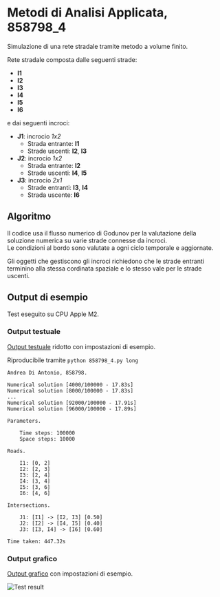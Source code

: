 # Metodi di Analisi Applicata, 858798_4

Simulazione di una rete stradale tramite metodo a volume finito.

Rete stradale composta dalle seguenti strade:

- **I1**
- **I2**
- **I3**
- **I4**
- **I5**
- **I6**

e dai seguenti incroci:

- **J1**: incrocio *1x2*
	- Strada entrante: **I1**
	- Strade uscenti: **I2**, **I3**
- **J2**: incrocio *1x2*
	- Strada entrante: **I2**
	- Strade uscenti: **I4**, **I5**
- **J3**: incrocio *2x1*
	- Strade entranti: **I3**, **I4**
	- Strada uscente: **I6**

## Algoritmo

Il codice usa il flusso numerico di Godunov per la valutazione della soluzione numerica su varie strade connesse da incroci.  
Le condizioni al bordo sono valutate a ogni ciclo temporale e aggiornate.

Gli oggetti che gestiscono gli incroci richiedono che le strade entranti terminino alla stessa cordinata spaziale e lo stesso vale per le strade uscenti.

## Output di esempio

Test eseguito su CPU Apple M2.

### Output testuale

[Output testuale](./858798_4_output.txt) ridotto con impostazioni di esempio.

Riproducibile tramite `python 858798_4.py long`

```
Andrea Di Antonio, 858798.

Numerical solution [4000/100000 - 17.83s]
Numerical solution [8000/100000 - 17.83s]
...
Numerical solution [92000/100000 - 17.91s]
Numerical solution [96000/100000 - 17.89s]

Parameters.

	Time steps: 100000
	Space steps: 10000

Roads.

	I1: [0, 2]
	I2: [2, 3]
	I3: [2, 4]
	I4: [3, 4]
	I5: [3, 6]
	I6: [4, 6]

Intersections.

	J1: [I1] -> [I2, I3] [0.50]
	J2: [I2] -> [I4, I5] [0.40]
	J3: [I3, I4] -> [I6] [0.60]

Time taken: 447.32s
```

### Output grafico

[Output grafico](./858798_4_gif.gif) con impostazioni di esempio.

![Test result](./858798_4_gif.gif)